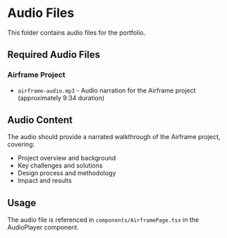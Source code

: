 # Audio Files

This folder contains audio files for the portfolio.

## Required Audio Files

### Airframe Project
- `airframe-audio.mp3` - Audio narration for the Airframe project (approximately 9:34 duration)

## Audio Content
The audio should provide a narrated walkthrough of the Airframe project, covering:
- Project overview and background
- Key challenges and solutions
- Design process and methodology
- Impact and results

## Usage
The audio file is referenced in `components/AirframePage.tsx` in the AudioPlayer component. 